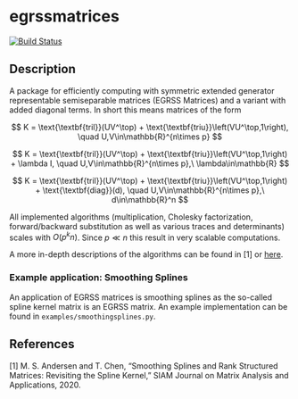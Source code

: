 # egrssmatrices

[![Build Status](https://github.com/mipals/egrssmatrices/actions/workflows/python-app.yml/badge.svg?branch=main)](https://github.com/mipals/egrssmatrices/actions/workflows/python-app.yml?query=branch%3Amain)

## Description
A package for efficiently computing with symmetric extended generator representable semiseparable matrices (EGRSS Matrices) and a variant with added diagonal terms. In short this means matrices of the form

$$
K = \text{\textbf{tril}}(UV^\top) + \text{\textbf{triu}}\left(VU^\top,1\right), \quad U,V\in\mathbb{R}^{n\times p}
$$

$$
K = \text{\textbf{tril}}(UV^\top) + \text{\textbf{triu}}\left(VU^\top,1\right) + \lambda I, \quad U,V\in\mathbb{R}^{n\times p},\ \lambda\in\mathbb{R}
$$

$$
K = \text{\textbf{tril}}(UV^\top) + \text{\textbf{triu}}\left(VU^\top,1\right) + \text{\textbf{diag}}(d), \quad U,V\in\mathbb{R}^{n\times p},\ d\in\mathbb{R}^n
$$


All implemented algorithms (multiplication, Cholesky factorization, forward/backward substitution as well as various traces and determinants) scales with $O(p^kn)$. Since $p \ll n$ this result in very scalable computations.

A more in-depth descriptions of the algorithms can be found in [1] or [here](https://github.com/mipals/SmoothingSplines.jl/blob/master/mt_mikkel_paltorp.pdf).

### Example application: Smoothing Splines
An application of EGRSS matrices is smoothing splines as the so-called spline kernel matrix is an EGRSS matrix. An example implementation can be found in `examples/smoothingsplines.py`.

## References
[1] M. S. Andersen and T. Chen, “Smoothing Splines and Rank Structured Matrices: Revisiting the Spline Kernel,” SIAM Journal on Matrix Analysis and Applications, 2020.
